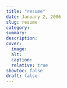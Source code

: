 ```yaml
---
title: "resume"
date: January 2, 2006 
slug: resume
category:
summary:
description: 
cover:
  image:
  alt:
  caption: 
  relative: true
showtoc: false
draft: false
---
```


    